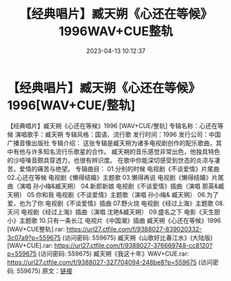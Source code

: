 ﻿---
title: 【经典唱片】臧天朔《心还在等候》1996WAV+CUE整轨
date: 2023-04-13 10:12:37
categories: WAV车载音乐、镜像
tags: 华语中文
---
# 【经典唱片】臧天朔《心还在等候》1996[WAV+CUE/整轨]

【经典唱片】臧天朔《心还在等候》1996 [WAV+CUE/整轨]
专辑名称：心还在等候
演唱歌手：臧天朔
专辑风格：国语、流行歌
发行时间：1996
发行公司：中国广播音像出版社
专辑介绍：
这张专辑是臧天朔为诸多电视剧创作的配乐歌曲，其中有他与许多知名流行乐歌星的合作。
臧天朔的音乐感觉非常出色，他独具特色的沙哑嗓音颇具穿透力，也很有辨识度。
在歌中你能深切感受到世态的炎凉与凄苦，爱情的痛苦与绝望。
专辑曲目：
01.分别的时候 电视剧《不谈爱情》片尾曲
02.心还在等候 电视剧《懒得结婚》主题歌
03.懒得再说 电视剧《懒得结婚》片尾曲（演唱 孙小梅&臧天朔）
04.新郎新娘 电视剧《不谈爱情》插曲（演唱 那英&臧天朔）
05.你和我 电视剧《不谈爱情》主题歌（演唱 孙小梅& 臧天朔）
06.为了爱，也为了你 电视剧《不谈爱情》插曲
07.野火烧 电视剧《经过上海》主题歌
08.天问 电视剧《经过上海》插曲（演唱 沈艳&臧天朔）
09.盛名之下 电影《天生胆小》主题歌
10.只有一条长江 电视片《中国潮》插曲
臧天朔《心还在等候》1996 [WAV+CUE整轨].rar: https://url27.ctfile.com/f/9388027-839020332-3c07a9?p=559675
(访问密码: 559675)
臧天朔《山歌好比春江水》(大陆版)[WAV+CUE].rar: https://url27.ctfile.com/f/9388027-376669748-cc8120?p=559675
(访问密码: 559675)
臧天朔《我这十年》WAV+CUE.rar: https://url27.ctfile.com/f/9388027-327704094-248be8?p=559675
(访问密码: 559675)
原文：[链接](https://blog.sina.com.cn/s/blog_1647c7e76010311ff.html)